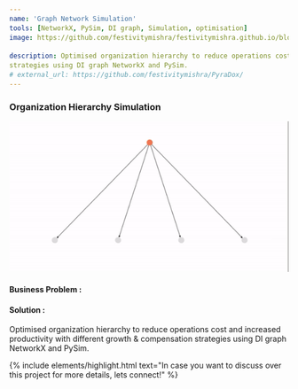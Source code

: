 ```yaml
---
name: 'Graph Network Simulation'
tools: [NetworkX, PySim, DI graph, Simulation, optimisation]
image: https://github.com/festivitymishra/festivitymishra.github.io/blob/master/_projects/figures/Sim2.webm?raw=true

description: Optimised organization hierarchy to reduce operations cost and increased productivity with different growth & compensation
strategies using DI graph NetworkX and PySim.
# external_url: https://github.com/festivitymishra/PyraDox/
---
```


### Organization Hierarchy Simulation

![preview](https://github.com/festivitymishra/festivitymishra.github.io/blob/master/_projects/figures/Sim2.gif?raw=true)

#### Business Problem : 


#### Solution :
Optimised organization hierarchy to reduce operations cost and increased productivity with different growth & compensation strategies using DI graph NetworkX and PySim.




{% include elements/highlight.html text="In case you want to discuss over this project for more details, lets connect!" %}

<!-- The Movies Project is something like **Netflix**, the only difference is that **it's not real**! It doesn't exist! I just created it to demonstrate how the **showcase** page looks like and how you can write whatever you want with full markdown support. -->
